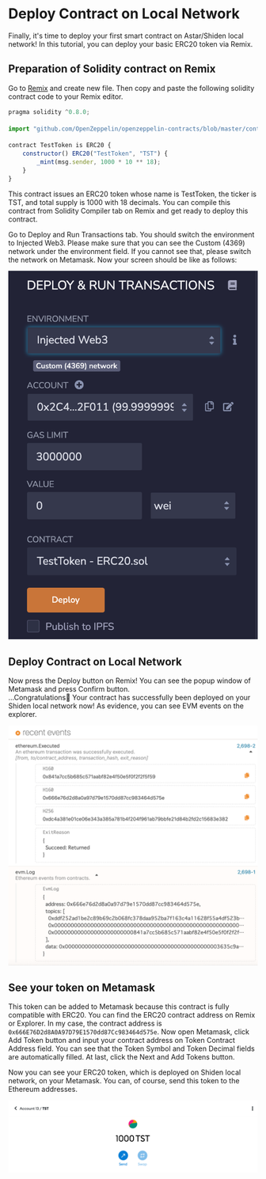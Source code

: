 # Deploy Contract on Local Network

Finally, it's time to deploy your first smart contract on Astar/Shiden local network! In this tutorial, you can deploy your basic ERC20 token via Remix.

## Preparation of Solidity contract on Remix

Go to [Remix](https://remix.ethereum.org) and create new file. Then copy and paste the following solidity contract code to your Remix editor.

```javascript
pragma solidity ^0.8.0;

import "github.com/OpenZeppelin/openzeppelin-contracts/blob/master/contracts/token/ERC20/ERC20.sol";

contract TestToken is ERC20 {
    constructor() ERC20("TestToken", "TST") {
        _mint(msg.sender, 1000 * 10 ** 18);
    }
}
```

This contract issues an ERC20 token whose name is TestToken, the ticker is TST, and total supply is 1000 with 18 decimals. You can compile this contract from Solidity Compiler tab on Remix and get ready to deploy this contract.

Go to Deploy and Run Transactions tab. You should switch the environment to Injected Web3. Please make sure that you can see the Custom (4369) network under the environment field. If you cannot see that, please switch the network on Metamask. Now your screen should be like as follows:

![](<../../.gitbook/assets/image (95).png>)

## Deploy Contract on Local Network

Now press the Deploy button on Remix! You can see the popup window of Metamask and press Confirm button.\
...Congratulations🎉 Your contract has successfully been deployed on your Shiden local network now! As evidence, you can see EVM events on the explorer.

![](<../../.gitbook/assets/image (97).png>)

## See your token on Metamask

This token can be added to Metamask because this contract is fully compatible with ERC20. You can find the ERC20 contract address on Remix or Explorer. In my case, the contract address is `0x666E76D2d8A0A97D79E1570dd87Cc983464d575e`. Now open Metamask, click Add Token button and input your contract address on Token Contract Address field. You can see that the Token Symbol and Token Decimal fields are automatically filled. At last, click the Next and Add Tokens button. 

Now you can see your ERC20 token, which is deployed on Shiden local network, on your Metamask. You can, of course, send this token to the Ethereum addresses. 

![](<../../.gitbook/assets/image (101).png>)
